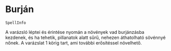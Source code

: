 # Burján

`SpellInfo`

A varázsló léptei és érintése nyomán a növények vad burjánzásba kezdenek, és ha tehetik, pillanatok alatt sűrű, nehezen áthatolható sövénnyé nőnek. A varázslat 1 körig tart, ami további erősítéssel növelhető.
